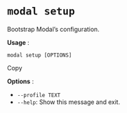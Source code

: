 # `modal setup`

Bootstrap Modal’s configuration.

**Usage** :

    
    
    modal setup [OPTIONS]

Copy

**Options** :

  * `--profile TEXT`
  * `--help`: Show this message and exit.

